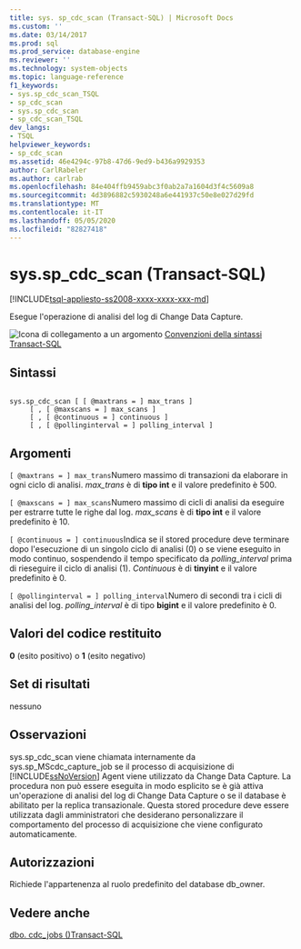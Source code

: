 ```yaml
---
title: sys. sp_cdc_scan (Transact-SQL) | Microsoft Docs
ms.custom: ''
ms.date: 03/14/2017
ms.prod: sql
ms.prod_service: database-engine
ms.reviewer: ''
ms.technology: system-objects
ms.topic: language-reference
f1_keywords:
- sys.sp_cdc_scan_TSQL
- sp_cdc_scan
- sys.sp_cdc_scan
- sp_cdc_scan_TSQL
dev_langs:
- TSQL
helpviewer_keywords:
- sp_cdc_scan
ms.assetid: 46e4294c-97b8-47d6-9ed9-b436a9929353
author: CarlRabeler
ms.author: carlrab
ms.openlocfilehash: 84e404ffb9459abc3f0ab2a7a1604d3f4c5609a8
ms.sourcegitcommit: 4d3896882c5930248a6e441937c50e8e027d29fd
ms.translationtype: MT
ms.contentlocale: it-IT
ms.lasthandoff: 05/05/2020
ms.locfileid: "82827418"
---
```

# <a name="syssp_cdc_scan-transact-sql"></a>sys.sp_cdc_scan (Transact-SQL)
[!INCLUDE[tsql-appliesto-ss2008-xxxx-xxxx-xxx-md](../../includes/tsql-appliesto-ss2008-xxxx-xxxx-xxx-md.md)]

  Esegue l'operazione di analisi del log di Change Data Capture.  
  
 ![Icona di collegamento a un argomento](../../database-engine/configure-windows/media/topic-link.gif "Icona di collegamento a un argomento") [Convenzioni della sintassi Transact-SQL](../../t-sql/language-elements/transact-sql-syntax-conventions-transact-sql.md)  
  
## <a name="syntax"></a>Sintassi  
  
```  
  
sys.sp_cdc_scan [ [ @maxtrans = ] max_trans ]   
     [ , [ @maxscans = ] max_scans ]   
     [ , [ @continuous = ] continuous ]   
     [ , [ @pollinginterval = ] polling_interval ]   
```  
  
## <a name="arguments"></a>Argomenti  
`[ @maxtrans = ] max_trans`Numero massimo di transazioni da elaborare in ogni ciclo di analisi. *max_trans* è di **tipo int** e il valore predefinito è 500.  
  
`[ @maxscans = ] max_scans`Numero massimo di cicli di analisi da eseguire per estrarre tutte le righe dal log. *max_scans* è di **tipo int** e il valore predefinito è 10.  
  
`[ @continuous = ] continuous`Indica se il stored procedure deve terminare dopo l'esecuzione di un singolo ciclo di analisi (0) o se viene eseguito in modo continuo, sospendendo il tempo specificato da *polling_interval* prima di rieseguire il ciclo di analisi (1). *Continuous* è di **tinyint** e il valore predefinito è 0.  
  
`[ @pollinginterval = ] polling_interval`Numero di secondi tra i cicli di analisi del log. *polling_interval* è di tipo **bigint** e il valore predefinito è 0.  
  
## <a name="return-code-values"></a>Valori del codice restituito  
 **0** (esito positivo) o **1** (esito negativo)  
  
## <a name="result-sets"></a>Set di risultati  
 nessuno  
  
## <a name="remarks"></a>Osservazioni  
 sys.sp_cdc_scan viene chiamata internamente da sys.sp_MScdc_capture_job se il processo di acquisizione di [!INCLUDE[ssNoVersion](../../includes/ssnoversion-md.md)] Agent viene utilizzato da Change Data Capture. La procedura non può essere eseguita in modo esplicito se è già attiva un'operazione di analisi del log di Change Data Capture o se il database è abilitato per la replica transazionale. Questa stored procedure deve essere utilizzata dagli amministratori che desiderano personalizzare il comportamento del processo di acquisizione che viene configurato automaticamente.  
  
## <a name="permissions"></a>Autorizzazioni  
 Richiede l'appartenenza al ruolo predefinito del database db_owner.  
  
## <a name="see-also"></a>Vedere anche  
 [dbo. cdc_jobs &#40;&#41;Transact-SQL](../../relational-databases/system-tables/dbo-cdc-jobs-transact-sql.md)  
  
  
